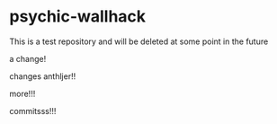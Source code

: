 psychic-wallhack
================

This is a test repository and will be deleted at some point in the future

a change!

changes
anthljer!!

more!!!

commitsss!!!